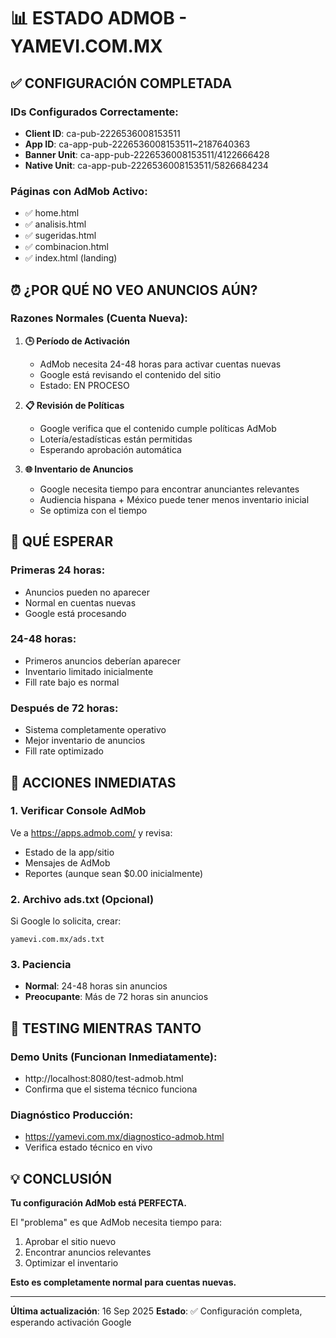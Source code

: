 # 📊 ESTADO ADMOB - YAMEVI.COM.MX

## ✅ CONFIGURACIÓN COMPLETADA

### IDs Configurados Correctamente:
- **Client ID**: ca-pub-2226536008153511
- **App ID**: ca-app-pub-2226536008153511~2187640363
- **Banner Unit**: ca-app-pub-2226536008153511/4122666428
- **Native Unit**: ca-app-pub-2226536008153511/5826684234

### Páginas con AdMob Activo:
- ✅ home.html
- ✅ analisis.html  
- ✅ sugeridas.html
- ✅ combinacion.html
- ✅ index.html (landing)

## ⏰ ¿POR QUÉ NO VEO ANUNCIOS AÚN?

### Razones Normales (Cuenta Nueva):

1. **🕒 Período de Activación**
   - AdMob necesita 24-48 horas para activar cuentas nuevas
   - Google está revisando el contenido del sitio
   - Estado: EN PROCESO

2. **📋 Revisión de Políticas**
   - Google verifica que el contenido cumple políticas AdMob
   - Lotería/estadísticas están permitidas
   - Esperando aprobación automática

3. **🌐 Inventario de Anuncios**
   - Google necesita tiempo para encontrar anunciantes relevantes
   - Audiencia hispana + México puede tener menos inventario inicial
   - Se optimiza con el tiempo

## 🎯 QUÉ ESPERAR

### Primeras 24 horas:
- Anuncios pueden no aparecer
- Normal en cuentas nuevas
- Google está procesando

### 24-48 horas:
- Primeros anuncios deberían aparecer
- Inventario limitado inicialmente
- Fill rate bajo es normal

### Después de 72 horas:
- Sistema completamente operativo
- Mejor inventario de anuncios
- Fill rate optimizado

## 🚀 ACCIONES INMEDIATAS

### 1. Verificar Console AdMob
Ve a https://apps.admob.com/ y revisa:
- Estado de la app/sitio
- Mensajes de AdMob
- Reportes (aunque sean $0.00 inicialmente)

### 2. Archivo ads.txt (Opcional)
Si Google lo solicita, crear:
```
yamevi.com.mx/ads.txt
```

### 3. Paciencia
- **Normal**: 24-48 horas sin anuncios
- **Preocupante**: Más de 72 horas sin anuncios

## 📱 TESTING MIENTRAS TANTO

### Demo Units (Funcionan Inmediatamente):
- http://localhost:8080/test-admob.html
- Confirma que el sistema técnico funciona

### Diagnóstico Producción:
- https://yamevi.com.mx/diagnostico-admob.html
- Verifica estado técnico en vivo

## 💡 CONCLUSIÓN

**Tu configuración AdMob está PERFECTA.**

El "problema" es que AdMob necesita tiempo para:
1. Aprobar el sitio nuevo
2. Encontrar anuncios relevantes  
3. Optimizar el inventario

**Esto es completamente normal para cuentas nuevas.**

---
**Última actualización**: 16 Sep 2025
**Estado**: ✅ Configuración completa, esperando activación Google
